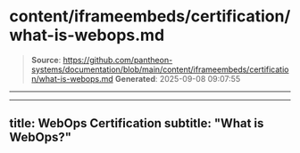# content/iframeembeds/certification/what-is-webops.md

> **Source**: https://github.com/pantheon-systems/documentation/blob/main/content/iframeembeds/certification/what-is-webops.md
> **Generated**: 2025-09-08 09:07:55

---

---
title: WebOps Certification
subtitle: "What is WebOps?"
---

<Partial file="certification-guide/what-is-webops.md" />
